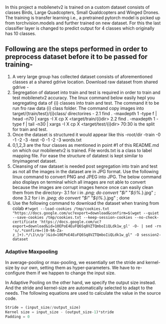 In this project a mobilenetv2 is trained on a custom dataset consists of classes Birds, Large Quadcopters, Small Qualdcopters and Winged Drones. The training is transfer learning i.e., a pretrained pytorch model is picked up from torchvision.models and further trained on new dataset. For this the last classifier layer is changed to predict output for 4 classes which originally has 10 classes.

## Following are the steps performed in order to preprocess dataset before it to be passed for training-

 1. A very large group has collected dataset consists of aforementioned classes at a shared gdrive location. Download raw dataset from shared gdrive - <link>
 2. Segregation of dataset into train and test is required in order to train and test mobilenetv2 accuracy. The linux command below easily hepl you segregating data of {i} classes into train and test. The command it to be run fro raw data {i} class folder. The command copy images into target/{train/test}/{i}class/ directorires -
	2.1 find . -maxdepth 1 -type f | head -n70 | xargs -I X cp X <target/train/{i}dir>
	2.2 find . -maxdepth 1 -type f | tail -n30 | xargs -I X cp X <target/test/{i}dir>
	70:30 is the split for train and test.
 3. Once the dataset is structured it would appear like this
	-root/dir
		-train
			-0
			-1
			-2
			-3
		-test
			-0
			-1
			-2
			-3
		words.txt
 4. 0,1,2,3 are the four classes as mentioned in point #1 of this README.md on which our mobilenetv2 is trained. File words.txt is a class to label mapping file. For ease the structure of datatest is kept similar to tinyimagenet dataset.
 5. Cleansing of raw dataset is needed post segregation into train and test as not all the images in the dataset are in JPG format. Use the following linux command to convert PNG and JPEG into JPG. The below command also displays on terminal which all images are not able to convert because the images are corrupt images hence once can easily clean them from the directory-
	3.1 for i in *.png; do convert "$i" "${i%.*}.jpg" ; done
	3.2 for i in *.jpeg; do convert "$i" "${i%.*}.jpg" ; done
 6. Use the following command to download the dataset when traning from colab
	``` #!wget --load-cookies /tmp/cookies.txt "https://docs.google.com/uc?export=download&confirm=$(wget --quiet --save-cookies /tmp/cookies.txt --keep-session-cookies --no-check-certificate 'https://docs.google.com/uc?export=download&id=10EPoE4EuFQ6Sq8VZTQmboIiQLdk1w_gl' -O- | sed -rn 's/.*confirm=([0-9A-Za-z_]+).*/\1\n/p')&id=10EPoE4EuFQ6Sq8VZTQmboIiQLdk1w_gl" -O session2-dataset ```


### Adaptive Maxpooling

In average-pooling or max-pooling, we essentially set the stride and kernel-size by our own, setting them as hyper-parameters. We have to re-configure them if we happen to change the input size.

In Adaptive Pooling on the other hand, we specify the output size instead. And the stride and kernel-size are automatically selected to adapt to the needs. The following equations are used to calculate the value in the source code.

```python
Stride = (input_size//output_size)  
Kernel size = input_size - (output_size-1)*stride  
Padding = 0
```
